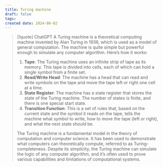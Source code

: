 ```yaml
---
title: Turing machine
draft: false
tags: 
created date: 2024-06-02
---
```


> [!quote] ChatGPT
> A Turing machine is a theoretical computing machine invented by Alan Turing in 1936, which is used as a model of general computation. The machine is quite simple but powerful enough to simulate any computer algorithm. Here’s how it works:
> 
> 1. **Tape**: The Turing machine uses an infinite strip of tape as its memory. This tape is divided into cells, each of which can hold a single symbol from a finite set.
> 2. **Read/Write Head**: The machine has a head that can read and write symbols on the tape and move the tape left or right one cell at a time.
> 3. **State Register**: The machine has a state register that stores the state of the Turing machine. The number of states is finite, and there is one special start state.
> 4. **Transition Function**: This is a set of rules that, based on the current state and the symbol it reads on the tape, tells the machine what symbol to write, how to move the tape (left or right), and what the next state should be.
> 
> The Turing machine is a fundamental model in the theory of computation and computer science. It has been used to demonstrate what computers can theoretically compute, referred to as Turing-completeness. Despite its simplicity, the Turing machine can simulate the logic of any computer algorithm, and it’s often used to prove various capabilities and limitations of computational systems.

